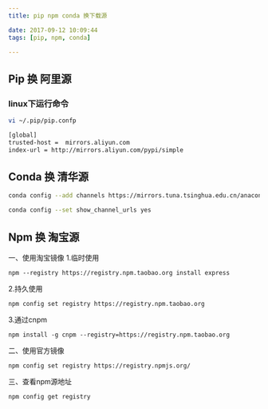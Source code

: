 ```yaml
---
title: pip npm conda 换下载源

date: 2017-09-12 10:09:44
tags: [pip, npm, conda]

---
```


## Pip 换 阿里源

### linux下运行命令

``` bash
vi ~/.pip/pip.confp
```

``` bash
[global]
trusted-host =  mirrors.aliyun.com
index-url = http://mirrors.aliyun.com/pypi/simple
```

## Conda 换 清华源

``` bash
conda config --add channels https://mirrors.tuna.tsinghua.edu.cn/anaconda/pkgs/free/

conda config --set show_channel_urls yes
```

## Npm 换 淘宝源

一、使用淘宝镜像
1.临时使用

```
npm --registry https://registry.npm.taobao.org install express
```

2.持久使用

```
npm config set registry https://registry.npm.taobao.org
```
3.通过cnpm

```
npm install -g cnpm --registry=https://registry.npm.taobao.org
```

二、使用官方镜像

```
npm config set registry https://registry.npmjs.org/
```

三、查看npm源地址

```
npm config get registry
```